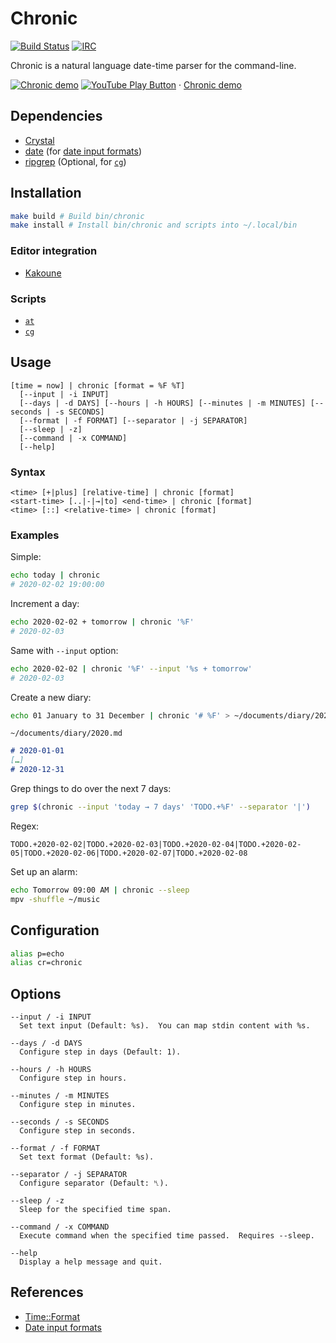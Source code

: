 # Chronic

[![Build Status](https://travis-ci.org/alexherbo2/chronic.svg)](https://travis-ci.org/alexherbo2/chronic)
[![IRC](https://img.shields.io/badge/IRC-%23chronic-blue)](https://webchat.freenode.net/#chronic)

Chronic is a natural language date-time parser for the command-line.

[![Chronic demo](https://img.youtube.com/vi_webp/P0m9RHs_0Wo/maxresdefault.webp)](https://youtu.be/P0m9RHs_0Wo "YouTube – Chronic demo")
[![YouTube Play Button](https://www.iconfinder.com/icons/317714/download/png/16)](https://youtu.be/P0m9RHs_0Wo) · [Chronic demo](https://youtu.be/P0m9RHs_0Wo)

## Dependencies

- [Crystal]
- [date] (for [date input formats])
- [ripgrep] (Optional, for [`cg`](scripts/cg))

## Installation

``` sh
make build # Build bin/chronic
make install # Install bin/chronic and scripts into ~/.local/bin
```

### Editor integration

- [Kakoune][chronic.kak]

### Scripts

- [`at`](scripts/at)
- [`cg`](scripts/cg)

## Usage

```
[time = now] | chronic [format = %F %T]
  [--input | -i INPUT]
  [--days | -d DAYS] [--hours | -h HOURS] [--minutes | -m MINUTES] [--seconds | -s SECONDS]
  [--format | -f FORMAT] [--separator | -j SEPARATOR]
  [--sleep | -z]
  [--command | -x COMMAND]
  [--help]
```

### Syntax

```
<time> [+|plus] [relative-time] | chronic [format]
<start-time> [..|-|→|to] <end-time> | chronic [format]
<time> [::] <relative-time> | chronic [format]
```

### Examples

Simple:

``` sh
echo today | chronic
# 2020-02-02 19:00:00
```

Increment a day:

``` sh
echo 2020-02-02 + tomorrow | chronic '%F'
# 2020-02-03
```

Same with `--input` option:

``` sh
echo 2020-02-02 | chronic '%F' --input '%s + tomorrow'
# 2020-02-03
```

Create a new diary:

``` sh
echo 01 January to 31 December | chronic '# %F' > ~/documents/diary/2020.md
```

`~/documents/diary/2020.md`

``` markdown
# 2020-01-01
[…]
# 2020-12-31
```

Grep things to do over the next 7 days:

``` sh
grep $(chronic --input 'today → 7 days' 'TODO.+%F' --separator '|')
```

Regex:

```
TODO.+2020-02-02|TODO.+2020-02-03|TODO.+2020-02-04|TODO.+2020-02-05|TODO.+2020-02-06|TODO.+2020-02-07|TODO.+2020-02-08
```

Set up an alarm:

``` sh
echo Tomorrow 09:00 AM | chronic --sleep
mpv -shuffle ~/music
```

## Configuration

``` sh
alias p=echo
alias cr=chronic
```

## Options

```
--input / -i INPUT
  Set text input (Default: %s).  You can map stdin content with %s.

--days / -d DAYS
  Configure step in days (Default: 1).

--hours / -h HOURS
  Configure step in hours.

--minutes / -m MINUTES
  Configure step in minutes.

--seconds / -s SECONDS
  Configure step in seconds.

--format / -f FORMAT
  Set text format (Default: %s).

--separator / -j SEPARATOR
  Configure separator (Default: ␤).

--sleep / -z
  Sleep for the specified time span.

--command / -x COMMAND
  Execute command when the specified time passed.  Requires --sleep.

--help
  Display a help message and quit.
```

## References

- [Time::Format]
- [Date input formats]

[Crystal]: https://crystal-lang.org
[Time::Format]: https://crystal-lang.org/api/Time/Format.html
[date]: https://gnu.org/software/coreutils/manual/coreutils.html#date-invocation
[Date input formats]: https://gnu.org/software/coreutils/manual/coreutils.html#Date-input-formats
[ripgrep]: https://github.com/BurntSushi/ripgrep
[chronic.kak]: https://github.com/alexherbo2/chronic.kak
